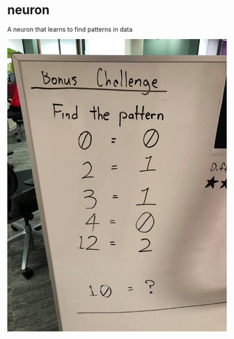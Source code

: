 # neuron
A neuron that learns to find patterns in data

![Alt text](https://github.com/ShahNewazKhan/neuron/blob/master/data/find_pattern.jpg)
